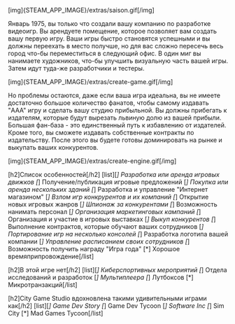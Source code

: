 [img]{STEAM_APP_IMAGE}/extras/saison.gif[/img]

Январь 1975, вы только что создали вашу компанию по разработке видеоигр. Вы арендуете помещение, которое позволяет вам создать вашу первую игру. Ваши игры быстро становятся успешными и вы должны переехать в место получше, но для вас сложно пересечь весь город что-бы переместиться в следующий офис. В один миг вы нанимаете художников, что-бы улучшить визуальную часть вашей игры. Затем идут туда-же разработчики и тестеры.

[img]{STEAM_APP_IMAGE}/extras/create-game.gif[/img]

Но проблемы остаются, даже если ваша игра идеальна, вы не имеете достаточно большое количество фанатов, чтобы самому издавать "AAA" игру и сделать вашу студию прибыльной. Вы должны прибегать к издателям, которые будут вырезать львиную долю из вашей прибыли. Большая фан-база - это единственный путь к избавлению от издателей. Кроме того, вы сможете издавать собственные контракты по издательству. После этого вы будете готовы доминировать на рынке и выкупать ваших конкурентов.

[img]{STEAM_APP_IMAGE}/extras/create-engine.gif[/img]

[h2]Список особенностей[/h2]
[list][*] Разработка или аренда игровых движков
[*] Получение/публикация игровые предложений
[*] Покупка или аренда нескольких зданий
[*] Разработка и управление "Интернет магазином"
[*] Взлом игр конкрурентов и их компаний
[*] Открытие новых игровых жанров
[*] Шпионаж за конкурентами
[*] Возможность нанимать персонал
[*] Организация маркетинговых кампаний
[*] Организация и участие в игровых выставках
[*] Выкуп конкурентов
[*] Выполнение контрактов, которые обучают ваших сотрудников
[*] Портирование игр на несколько консолей
[*] Разработка логотипа вашей компании
[*] Управление расписанием своих сотрудников
[*] Возможность получить награду "Игра года"
[*] Хорошое времяприпровождение[/list]

[h2]В этой игре нет[/h2]
[list][*] Киберспортивных мероприятий
[*] Отдела исследований и разработок
[*] Мультиплеера
[*] Лутбоксов
[*] Микротранзакций[/list]

[h2]City Game Studio вдохновлена такими удивительными играми как[/h2]
[list][*] Game Dev Story
[*] Game Dev Tycoon
[*] Software Inc
[*] Sim City
[*] Mad Games Tycoon[/list]
